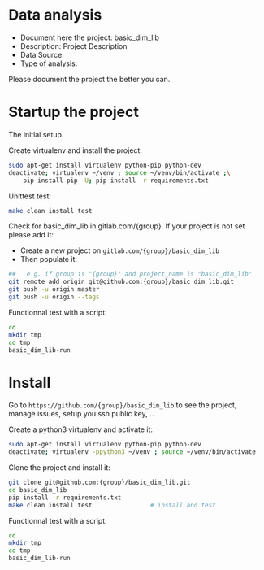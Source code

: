 # Data analysis
- Document here the project: basic_dim_lib
- Description: Project Description
- Data Source:
- Type of analysis:

Please document the project the better you can.

# Startup the project

The initial setup.

Create virtualenv and install the project:
```bash
sudo apt-get install virtualenv python-pip python-dev
deactivate; virtualenv ~/venv ; source ~/venv/bin/activate ;\
    pip install pip -U; pip install -r requirements.txt
```

Unittest test:
```bash
make clean install test
```

Check for basic_dim_lib in gitlab.com/{group}.
If your project is not set please add it:

- Create a new project on `gitlab.com/{group}/basic_dim_lib`
- Then populate it:

```bash
##   e.g. if group is "{group}" and project_name is "basic_dim_lib"
git remote add origin git@github.com:{group}/basic_dim_lib.git
git push -u origin master
git push -u origin --tags
```

Functionnal test with a script:

```bash
cd
mkdir tmp
cd tmp
basic_dim_lib-run
```

# Install

Go to `https://github.com/{group}/basic_dim_lib` to see the project, manage issues,
setup you ssh public key, ...

Create a python3 virtualenv and activate it:

```bash
sudo apt-get install virtualenv python-pip python-dev
deactivate; virtualenv -ppython3 ~/venv ; source ~/venv/bin/activate
```

Clone the project and install it:

```bash
git clone git@github.com:{group}/basic_dim_lib.git
cd basic_dim_lib
pip install -r requirements.txt
make clean install test                # install and test
```
Functionnal test with a script:

```bash
cd
mkdir tmp
cd tmp
basic_dim_lib-run
```
